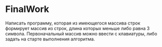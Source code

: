 # FinalWork
Написать программу, которая из имеющегося массива строк формирует массив из строк,  длина которых меньше либо равна 3 символа.  Первоначальный массив можно ввести с клавиатуры, либо задать на старте выполнения алгоритма.

